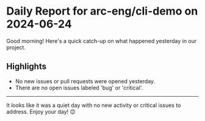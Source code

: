 # Daily Report for arc-eng/cli-demo on 2024-06-24

Good morning! Here's a quick catch-up on what happened yesterday in our project.

## Highlights
- No new issues or pull requests were opened yesterday.
- There are no open issues labeled 'bug' or 'critical'.

---

It looks like it was a quiet day with no new activity or critical issues to address. Enjoy your day! 😊
